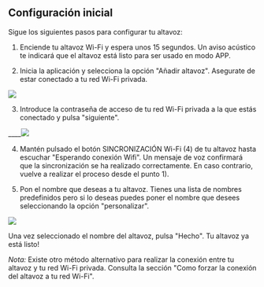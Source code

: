 ## Configuración inicial

Sigue los siguientes pasos para configurar tu altavoz:

1) Enciende tu altavoz Wi-Fi y espera unos 15 segundos. Un aviso acústico te indicará que el altavoz está listo para ser usado en modo APP.

2) Inicia la aplicación y selecciona la opción "Añadir altavoz". Asegurate de estar conectado a tu red Wi-Fi privada.

![](http://static.energysistem.com/images/manuals/42677/56e8357bd5bac.jpg)

3) Introduce la contraseña de acceso de tu red Wi-Fi privada a la que estás conectado y pulsa "siguiente".

____![](http://static.energysistem.com/images/manuals/42677/56e837d92cb37.jpg)

4) Mantén pulsado el botón SINCRONIZACIÓN Wi-Fi (4) de tu altavoz hasta escuchar "Esperando conexión Wifi". Un mensaje de voz confirmará que la sincronización se ha realizado correctamente. En caso contrario, vuelve a realizar el proceso desde el punto 1). 

5) Pon el nombre que deseas a tu altavoz. Tienes una lista de nombres predefinidos pero si lo deseas puedes poner el nombre que desees seleccionando la opción "personalizar". 

![](http://static.energysistem.com/images/manuals/42677/56e83881d0b19.jpg)

Una vez seleccionado el nombre del altavoz, pulsa "Hecho". Tu altavoz ya está listo!

*Nota:* Existe otro método alternativo para realizar la conexión entre tu altavoz y tu red Wi-Fi privada. Consulta la sección "Como forzar la conexión del altavoz a tu red Wi-Fi".

